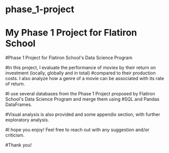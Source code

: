# phase_1-project
# My Phase 1 Project for Flatiron School
#Phase 1 Project for Flatiron School's Data Science Program

#In this project, I evaluate the performance of movies by their return on investment (locally, globally and in total)
#compared to their production costs. I also analyze how a genre of a movie can be associated with its rate of return.

#I use several databases from the Phase 1 Project proposed by Flatiron School's Data Science Program and merge them using
#SQL and Pandas DataFrames.

#Visual analysis is also provided and some appendix section, with further exploratory analysis.

#I hope you enjoy! Feel free to reach out with any suggestion and/or criticism.

#Thank you!
